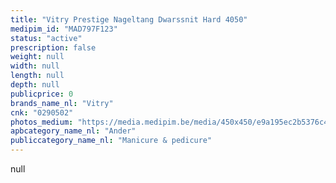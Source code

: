 ```yaml
---
title: "Vitry Prestige Nageltang Dwarssnit Hard 4050"
medipim_id: "MAD797F123"
status: "active"
prescription: false
weight: null
width: null
length: null
depth: null
publicprice: 0
brands_name_nl: "Vitry"
cnk: "0290502"
photos_medium: "https://media.medipim.be/media/450x450/e9a195ec2b5376c43f6c29d0f413343e75d7eb4f.jpg"
apbcategory_name_nl: "Ander"
publiccategory_name_nl: "Manicure & pedicure"
---
```

null
